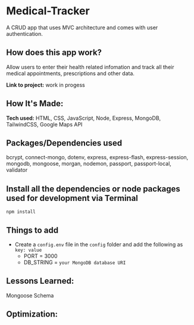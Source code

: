 # Medical-Tracker
A CRUD app that uses MVC architecture and comes with user authentication. 

## How does this app work?
Allow users to enter their health related infomation and track all their medical appointments, prescriptions and other data.

**Link to project:** work in progess

## How It's Made:
**Tech used:** HTML, CSS, JavaScript, Node, Express, MongoDB, TailwindCSS, Google Maps API

## Packages/Dependencies used 
bcrypt, connect-mongo, dotenv, express, express-flash, express-session, mongodb, mongoose, morgan, nodemon, passport, passport-local, validator

## Install all the dependencies or node packages used for development via Terminal
`npm install` 

## Things to add
- Create a `config.env` file in the `config` folder and add the following as `key: value` 
  - PORT = 3000 
  - DB_STRING = `your MongoDB database URI`
  
## Lessons Learned:
Mongoose Schema

## Optimization:
